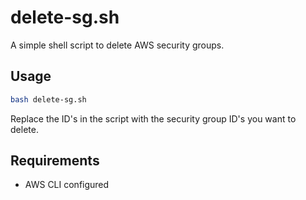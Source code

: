 # delete-sg.sh

A simple shell script to delete AWS security groups.

## Usage

```sh
bash delete-sg.sh
```

Replace the ID's in the script with the security group ID's you want to delete.

## Requirements

- AWS CLI configured
